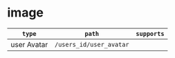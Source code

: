# image

| `type`      | `path`                  | `supports` |
| ----------- | ----------------------- | ---------- |
| user Avatar | `/users_id/user_avatar` |            |
